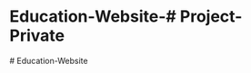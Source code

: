 # Education-Website-#   P r o j e c t - P r i v a t e  
 #   E d u c a t i o n - W e b s i t e  
 